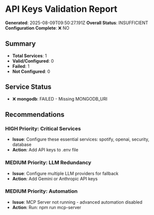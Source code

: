 # API Keys Validation Report

**Generated**: 2025-08-09T09:50:27.191Z
**Overall Status**: INSUFFICIENT
**Configuration Complete**: ❌ NO

## Summary

- **Total Services**: 1
- **Valid/Configured**: 0
- **Failed**: 1
- **Not Configured**: 0

## Service Status

- ❌ **mongodb**: FAILED - Missing MONGODB_URI

## Recommendations

### HIGH Priority: Critical Services
- **Issue**: Configure these essential services: spotify, openai, security, database
- **Action**: Add API keys to .env file

### MEDIUM Priority: LLM Redundancy
- **Issue**: Configure multiple LLM providers for fallback
- **Action**: Add Gemini or Anthropic API keys

### MEDIUM Priority: Automation
- **Issue**: MCP Server not running - advanced automation disabled
- **Action**: Run: npm run mcp-server

